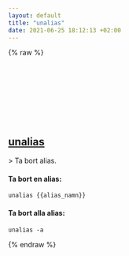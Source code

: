 ```yaml
---
layout: default
title: "unalias"
date: 2021-06-25 18:12:13 +02:00
---
```

{% raw %}
<h2 id="unalias">
  <a href="/sv/common/unalias.html">unalias</a> <a href="#unalias"><svg class="icon">
    <use href="/assets/images/unicode_sprite.svg#link" />
  </svg></a>
</h2>
> Ta bort alias.

#### Ta bort en alias:
```shell
unalias {{alias_namn}}
```
#### Ta bort alla alias:
```shell
unalias -a
```
{% endraw %}
